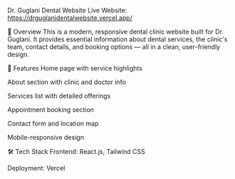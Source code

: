 Dr. Guglani Dental Website
Live Website: https://drguglanidentalwebsite.vercel.app/

🦷 Overview
This is a modern, responsive dental clinic website built for Dr. Guglani. It provides essential information about dental services, the clinic's team, contact details, and booking options — all in a clean, user-friendly design.

🚀 Features
Home page with service highlights

About section with clinic and doctor info

Services list with detailed offerings

Appointment booking section

Contact form and location map

Mobile-responsive design

🛠️ Tech Stack
Frontend: React.js, Tailwind CSS

Deployment: Vercel
